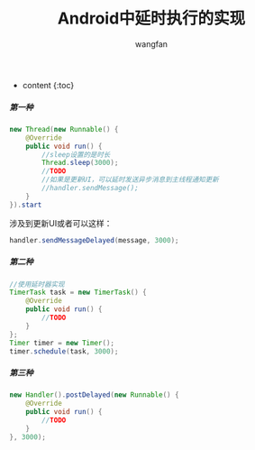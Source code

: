 ﻿---
layout: post
title:  Android中延时执行的实现
categories: Android
tags:   延时执行
author: wangfan
---

* content
{:toc}
##### 第一种

```java
new Thread(new Runnable() {
    @Override
    public void run() {
        //sleep设置的是时长
        Thread.sleep(3000);
        //TODO
        //如果是更新UI，可以延时发送异步消息到主线程通知更新
        //handler.sendMessage();
    }
}).start
```
涉及到更新UI或者可以这样：

```java
handler.sendMessageDelayed(message, 3000);
```
##### 第二种

```java
//使用延时器实现
TimerTask task = new TimerTask() {
	@Override
    public void run() {
		//TODO
    }
};
Timer timer = new Timer();
timer.schedule(task, 3000);                       
```
##### 第三种

```java
new Handler().postDelayed(new Runnable() {
    @Override
    public void run() {
        //TODO
    }
}, 3000);
```

